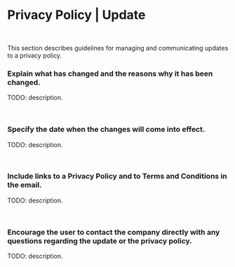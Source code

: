 # Privacy Policy | Update
<br>

This section describes guidelines for managing and communicating updates to a privacy policy.


### Explain what has changed and the reasons why it has been changed.

TODO: description.

<br>


### Specify the date when the changes will come into effect.

TODO: description.

<br>


### Include links to a Privacy Policy and to Terms and Conditions in the email.

TODO: description.

<br>


### Encourage the user to contact the company directly with any questions regarding the update or the privacy policy.

TODO: description.

<br>


